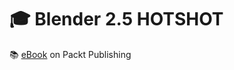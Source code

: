 # :mortar_board: Blender 2.5 HOTSHOT

:books: [eBook][ebook] on Packt Publishing

[ebook]: https://www.packtpub.com/product/blender-2-5-hotshot/9781849513104

